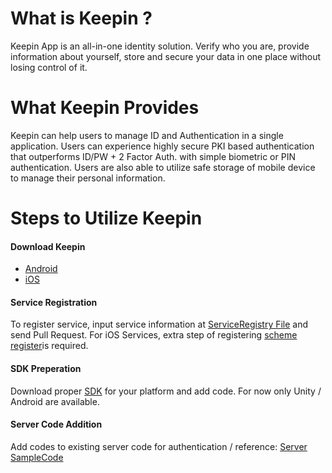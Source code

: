 # What is Keepin ?

Keepin App is an all-in-one identity solution. Verify who you are, provide information about yourself, store and secure your data in one place without losing control of it.

  
 
 
# What Keepin Provides

Keepin can help users to manage ID and Authentication in a single application. Users can experience highly secure  PKI based authentication that outperforms ID/PW + 2 Factor Auth. with simple biometric or PIN authentication. Users are also able to utilize safe storage of mobile device to manage their personal information.
  
  

# Steps to Utilize Keepin
#### Download Keepin
  * [Android](https://play.google.com/store/apps/details?id=com.coinplug.metadium)
  * [iOS](https://itunes.apple.com/app//id1452993752?mt=8)

#### Service Registration
To register service, input service information at [ServiceRegistry File](service_registry.md#service-infomaton) and send Pull Request. For iOS Services, extra step of registering [scheme register](service_registry.md#ios-pre-register-scheme)is required.

#### SDK Preperation
Download proper [SDK](prepare_sdk.md) for your platform and add code.
For now only Unity / Android are available.  


#### Server Code Addition
Add codes to existing server code for authentication / reference: [Server SampleCode](server_side_usage.md)



